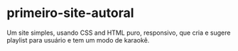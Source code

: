 # primeiro-site-autoral
Um site simples, usando CSS and HTML puro, responsivo, que cria e sugere playlist para usuário e tem um modo de  karaokê.
